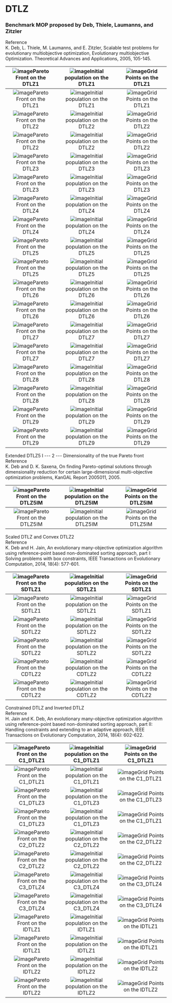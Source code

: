 # DTLZ
### Benchmark MOP proposed by Deb, Thiele, Laumanns, and Zitzler  
Reference  
K. Deb, L. Thiele, M. Laumanns, and E. Zitzler, Scalable test problems
for evolutionary multiobjective optimization, Evolutionary multiobjective
Optimization. Theoretical Advances and Applications, 2005, 105-145.
 
|![image](../../image/DTLZ1_M2PF.svg)Pareto Front on the DTLZ1|![image](../../image/DTLZ1_M2Init.svg)Initial population on the DTLZ1|![image](../../image/DTLZ1_M2Grid.svg)Grid Points on the DTLZ1|
|:-:|:-:|:-:|
|![image](../../image/DTLZ1_M3PF.svg)Pareto Front on the DTLZ1|![image](../../image/DTLZ1_M3Init.svg)Initial population on the DTLZ1|![image](../../image/DTLZ1_M3Grid.svg)Grid Points on the DTLZ1|
|![image](../../image/DTLZ2_M2PF.svg)Pareto Front on the DTLZ2|![image](../../image/DTLZ2_M2Init.svg)Initial population on the DTLZ2|![image](../../image/DTLZ2_M2Grid.svg)Grid Points on the DTLZ2|
|![image](../../image/DTLZ2_M3PF.svg)Pareto Front on the DTLZ2|![image](../../image/DTLZ2_M3Init.svg)Initial population on the DTLZ2|![image](../../image/DTLZ2_M3Grid.svg)Grid Points on the DTLZ2|
|![image](../../image/DTLZ3_M2PF.svg)Pareto Front on the DTLZ3|![image](../../image/DTLZ3_M2Init.svg)Initial population on the DTLZ3|![image](../../image/DTLZ3_M2Grid.svg)Grid Points on the DTLZ3|
|![image](../../image/DTLZ3_M3PF.svg)Pareto Front on the DTLZ3|![image](../../image/DTLZ3_M3Init.svg)Initial population on the DTLZ3|![image](../../image/DTLZ3_M3Grid.svg)Grid Points on the DTLZ3|
|![image](../../image/DTLZ4_M2PF.svg)Pareto Front on the DTLZ4|![image](../../image/DTLZ4_M2Init.svg)Initial population on the DTLZ4|![image](../../image/DTLZ4_M2Grid.svg)Grid Points on the DTLZ4|
|![image](../../image/DTLZ4_M3PF.svg)Pareto Front on the DTLZ4|![image](../../image/DTLZ4_M3Init.svg)Initial population on the DTLZ4|![image](../../image/DTLZ4_M3Grid.svg)Grid Points on the DTLZ4|
|![image](../../image/DTLZ5_M2PF.svg)Pareto Front on the DTLZ5|![image](../../image/DTLZ5_M2Init.svg)Initial population on the DTLZ5|![image](../../image/DTLZ5_M2Grid.svg)Grid Points on the DTLZ5|
|![image](../../image/DTLZ5_M3PF.svg)Pareto Front on the DTLZ5|![image](../../image/DTLZ5_M3Init.svg)Initial population on the DTLZ5|![image](../../image/DTLZ5_M3Grid.svg)Grid Points on the DTLZ5|
|![image](../../image/DTLZ6_M2PF.svg)Pareto Front on the DTLZ6|![image](../../image/DTLZ6_M2Init.svg)Initial population on the DTLZ6|![image](../../image/DTLZ6_M2Grid.svg)Grid Points on the DTLZ6|
|![image](../../image/DTLZ6_M3PF.svg)Pareto Front on the DTLZ6|![image](../../image/DTLZ6_M3Init.svg)Initial population on the DTLZ6|![image](../../image/DTLZ6_M3Grid.svg)Grid Points on the DTLZ6|
|![image](../../image/DTLZ7_M2PF.svg)Pareto Front on the DTLZ7|![image](../../image/DTLZ7_M2Init.svg)Initial population on the DTLZ7|![image](../../image/DTLZ7_M2Grid.svg)Grid Points on the DTLZ7|
|![image](../../image/DTLZ7_M3PF.svg)Pareto Front on the DTLZ7|![image](../../image/DTLZ7_M3Init.svg)Initial population on the DTLZ7|![image](../../image/DTLZ7_M3Grid.svg)Grid Points on the DTLZ7|
|![image](../../image/DTLZ8_M2PF.svg)Pareto Front on the DTLZ8|![image](../../image/DTLZ8_M2Init.svg)Initial population on the DTLZ8|![image](../../image/DTLZ8_M2Grid.svg)Grid Points on the DTLZ8|
|![image](../../image/DTLZ8_M3PF.svg)Pareto Front on the DTLZ8|![image](../../image/DTLZ8_M3Init.svg)Initial population on the DTLZ8|![image](../../image/DTLZ8_M3Grid.svg)Grid Points on the DTLZ8|
|![image](../../image/DTLZ9_M2PF.svg)Pareto Front on the DTLZ9|![image](../../image/DTLZ9_M2Init.svg)Initial population on the DTLZ9|![image](../../image/DTLZ9_M2Grid.svg)Grid Points on the DTLZ9|
|![image](../../image/DTLZ9_M3PF.svg)Pareto Front on the DTLZ9|![image](../../image/DTLZ9_M3Init.svg)Initial population on the DTLZ9|![image](../../image/DTLZ9_M3Grid.svg)Grid Points on the DTLZ9|
 
Extended DTLZ5    I --- 2 --- Dimensionality of the true Pareto front  
Reference  
K. Deb and D. K. Saxena, On finding Pareto-optimal solutions through
dimensionality reduction for certain large-dimensional multi-objective
optimization problems, KanGAL Report 2005011, 2005.
 
|![image](../../image/DTLZ5IM_M2PF.svg)Pareto Front on the DTLZ5IM|![image](../../image/DTLZ5IM_M2Init.svg)Initial population on the DTLZ5IM|![image](../../image/DTLZ5IM_M2Grid.svg)Grid Points on the DTLZ5IM|
|:-:|:-:|:-:|
|![image](../../image/DTLZ5IM_M3PF.svg)Pareto Front on the DTLZ5IM|![image](../../image/DTLZ5IM_M3Init.svg)Initial population on the DTLZ5IM|![image](../../image/DTLZ5IM_M3Grid.svg)Grid Points on the DTLZ5IM|
 
Scaled DTLZ and Convex DTLZ2  
Reference  
K. Deb and H. Jain, An evolutionary many-objective optimization algorithm
using reference-point based non-dominated sorting approach, part I:
Solving problems with box constraints, IEEE Transactions on Evolutionary
Computation, 2014, 18(4): 577-601.
  
|![image](../../image/SDTLZ1_M2PF.svg)Pareto Front on the SDTLZ1|![image](../../image/SDTLZ1_M2Init.svg)Initial population on the SDTLZ1|![image](../../image/SDTLZ1_M2Grid.svg)Grid Points on the SDTLZ1|
|:-:|:-:|:-:|
|![image](../../image/SDTLZ1_M3PF.svg)Pareto Front on the SDTLZ1|![image](../../image/SDTLZ1_M3Init.svg)Initial population on the SDTLZ1|![image](../../image/SDTLZ1_M3Grid.svg)Grid Points on the SDTLZ1|
|![image](../../image/SDTLZ2_M2PF.svg)Pareto Front on the SDTLZ2|![image](../../image/SDTLZ2_M2Init.svg)Initial population on the SDTLZ2|![image](../../image/SDTLZ2_M2Grid.svg)Grid Points on the SDTLZ2|
|![image](../../image/SDTLZ2_M3PF.svg)Pareto Front on the SDTLZ2|![image](../../image/SDTLZ2_M3Init.svg)Initial population on the SDTLZ2|![image](../../image/SDTLZ2_M3Grid.svg)Grid Points on the SDTLZ2|
|![image](../../image/CDTLZ2_M2PF.svg)Pareto Front on the CDTLZ2|![image](../../image/CDTLZ2_M2Init.svg)Initial population on the CDTLZ2|![image](../../image/CDTLZ2_M2Grid.svg)Grid Points on the CDTLZ2|
|![image](../../image/CDTLZ2_M3PF.svg)Pareto Front on the CDTLZ2|![image](../../image/CDTLZ2_M3Init.svg)Initial population on the CDTLZ2|![image](../../image/CDTLZ2_M3Grid.svg)Grid Points on the CDTLZ2|
 
Constrained DTLZ and Inverted DTLZ  
Reference  
H. Jain and K. Deb, An evolutionary many-objective optimization algorithm
using reference-point based non-dominated sorting approach, part II:
Handling constraints and extending to an adaptive approach, IEEE
Transactions on Evolutionary Computation, 2014, 18(4): 602-622.
 
|![image](../../image/C1_DTLZ1_M2PF.svg)Pareto Front on the C1_DTLZ1|![image](../../image/C1_DTLZ1_M2Init.svg)Initial population on the C1_DTLZ1|![image](../../image/C1_DTLZ1_M2Grid.svg)Grid Points on the C1_DTLZ1|
|:-:|:-:|:-:|
|![image](../../image/C1_DTLZ1_M3PF.svg)Pareto Front on the C1_DTLZ1|![image](../../image/C1_DTLZ1_M3Init.svg)Initial population on the C1_DTLZ1|![image](../../image/C1_DTLZ1_M3Grid.svg)Grid Points on the C1_DTLZ1|
|![image](../../image/C1_DTLZ3_M2PF.svg)Pareto Front on the C1_DTLZ3|![image](../../image/C1_DTLZ3_M2Init.svg)Initial population on the C1_DTLZ3|![image](../../image/C1_DTLZ3_M2Grid.svg)Grid Points on the C1_DTLZ3|
|![image](../../image/C1_DTLZ3_M3PF.svg)Pareto Front on the C1_DTLZ3|![image](../../image/C1_DTLZ3_M3Init.svg)Initial population on the C1_DTLZ3|![image](../../image/C1_DTLZ3_M3Grid.svg)Grid Points on the C1_DTLZ1|
|![image](../../image/C2_DTLZ2_M2PF.svg)Pareto Front on the C2_DTLZ2|![image](../../image/C2_DTLZ2_M2Init.svg)Initial population on the C2_DTLZ2|![image](../../image/C2_DTLZ2_M2Grid.svg)Grid Points on the C2_DTLZ2|
|![image](../../image/C2_DTLZ2_M3PF.svg)Pareto Front on the C2_DTLZ2|![image](../../image/C2_DTLZ2_M3Init.svg)Initial population on the C2_DTLZ2|![image](../../image/C2_DTLZ2_M3Grid.svg)Grid Points on the C2_DTLZ2|
|![image](../../image/C3_DTLZ4_M2PF.svg)Pareto Front on the C3_DTLZ4|![image](../../image/C3_DTLZ4_M2Init.svg)Initial population on the C3_DTLZ4|![image](../../image/C3_DTLZ4_M2Grid.svg)Grid Points on the C3_DTLZ4|
|![image](../../image/C3_DTLZ4_M3PF.svg)Pareto Front on the C3_DTLZ4|![image](../../image/C3_DTLZ4_M3Init.svg)Initial population on the C3_DTLZ4|![image](../../image/C3_DTLZ4_M3Grid.svg)Grid Points on the C3_DTLZ4|
|![image](../../image/IDTLZ1_M2PF.svg)Pareto Front on the IDTLZ1|![image](../../image/IDTLZ1_M2Init.svg)Initial population on the IDTLZ1|![image](../../image/IDTLZ1_M2Grid.svg)Grid Points on the IDTLZ1|
|![image](../../image/IDTLZ1_M3PF.svg)Pareto Front on the IDTLZ1|![image](../../image/IDTLZ1_M3Init.svg)Initial population on the IDTLZ1|![image](../../image/IDTLZ1_M3Grid.svg)Grid Points on the IDTLZ1|
|![image](../../image/IDTLZ2_M2PF.svg)Pareto Front on the IDTLZ2|![image](../../image/IDTLZ2_M2Init.svg)Initial population on the IDTLZ2|![image](../../image/IDTLZ2_M2Grid.svg)Grid Points on the IDTLZ2|
|![image](../../image/IDTLZ2_M3PF.svg)Pareto Front on the IDTLZ2|![image](../../image/IDTLZ2_M3Init.svg)Initial population on the IDTLZ2|![image](../../image/IDTLZ2_M3Grid.svg)Grid Points on the IDTLZ2|
